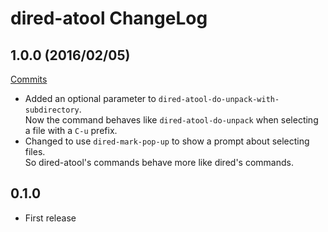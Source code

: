 # dired-atool ChangeLog

## 1.0.0 (2016/02/05)

[Commits](https://github.com/HKey/dired-atool/compare/0.1.0...1.0.0)

- Added an optional parameter to `dired-atool-do-unpack-with-subdirectory`.  
  Now the command behaves like `dired-atool-do-unpack` when selecting a file
  with a `C-u` prefix.
- Changed to use `dired-mark-pop-up` to show a prompt about selecting files.  
  So dired-atool's commands behave more like dired's commands.

## 0.1.0

- First release
